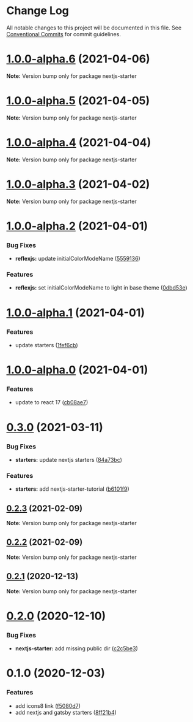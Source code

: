 # Change Log

All notable changes to this project will be documented in this file.
See [Conventional Commits](https://conventionalcommits.org) for commit guidelines.

# [1.0.0-alpha.6](https://github.com/reflexjs/reflexjs/compare/nextjs-starter@1.0.0-alpha.5...nextjs-starter@1.0.0-alpha.6) (2021-04-06)

**Note:** Version bump only for package nextjs-starter





# [1.0.0-alpha.5](https://github.com/reflexjs/reflexjs/compare/nextjs-starter@1.0.0-alpha.4...nextjs-starter@1.0.0-alpha.5) (2021-04-05)

**Note:** Version bump only for package nextjs-starter





# [1.0.0-alpha.4](https://github.com/reflexjs/reflexjs/compare/nextjs-starter@1.0.0-alpha.3...nextjs-starter@1.0.0-alpha.4) (2021-04-04)

**Note:** Version bump only for package nextjs-starter





# [1.0.0-alpha.3](https://github.com/reflexjs/reflexjs/compare/nextjs-starter@1.0.0-alpha.2...nextjs-starter@1.0.0-alpha.3) (2021-04-02)

**Note:** Version bump only for package nextjs-starter





# [1.0.0-alpha.2](https://github.com/reflexjs/reflexjs/compare/nextjs-starter@1.0.0-alpha.1...nextjs-starter@1.0.0-alpha.2) (2021-04-01)


### Bug Fixes

* **reflexjs:** update initialColorModeName ([5559136](https://github.com/reflexjs/reflexjs/commit/55591365b37996dbb862a1d2a6a87241e628765d))


### Features

* **reflexjs:** set initialColorModeName to light in base theme ([0dbd53e](https://github.com/reflexjs/reflexjs/commit/0dbd53e790194dba9b36235aa262e6f386ac9d0d))





# [1.0.0-alpha.1](https://github.com/reflexjs/reflexjs/compare/nextjs-starter@1.0.0-alpha.0...nextjs-starter@1.0.0-alpha.1) (2021-04-01)


### Features

* update starters ([1fef6cb](https://github.com/reflexjs/reflexjs/commit/1fef6cb77440ca01cadef5e9b881ed46a0abac53))





# [1.0.0-alpha.0](https://github.com/reflexjs/reflexjs/compare/nextjs-starter@0.3.0...nextjs-starter@1.0.0-alpha.0) (2021-04-01)


### Features

* update to react 17 ([cb08ae7](https://github.com/reflexjs/reflexjs/commit/cb08ae73f19d70ce8c90b86139fb9dc6e01cf812))





# [0.3.0](https://github.com/reflexjs/reflexjs/compare/nextjs-starter@0.2.3...nextjs-starter@0.3.0) (2021-03-11)


### Bug Fixes

* **starters:** update nextjs starters ([84a73bc](https://github.com/reflexjs/reflexjs/commit/84a73bc32f6d83d7edb793fc5af21fb0e4ff9fde))


### Features

* **starters:** add nextjs-starter-tutorial ([b6101f9](https://github.com/reflexjs/reflexjs/commit/b6101f9d0425f1dc328a5000c351efa553b23b31))





## [0.2.3](https://github.com/reflexjs/reflexjs/compare/nextjs-starter@0.2.2...nextjs-starter@0.2.3) (2021-02-09)

**Note:** Version bump only for package nextjs-starter





## [0.2.2](https://github.com/reflexjs/reflexjs/compare/nextjs-starter@0.2.1...nextjs-starter@0.2.2) (2021-02-09)

**Note:** Version bump only for package nextjs-starter





## [0.2.1](https://github.com/reflexjs/reflexjs/compare/nextjs-starter@0.2.0...nextjs-starter@0.2.1) (2020-12-13)

**Note:** Version bump only for package nextjs-starter





# [0.2.0](https://github.com/reflexjs/reflexjs/compare/nextjs-starter@0.1.0...nextjs-starter@0.2.0) (2020-12-10)


### Bug Fixes

* **nextjs-starter:** add missing public dir ([c2c5be3](https://github.com/reflexjs/reflexjs/commit/c2c5be38d5e971f74b7a28b19e87a6fd4c202d5e))





# 0.1.0 (2020-12-03)


### Features

* add icons8 link ([f5080d7](https://github.com/reflexjs/reflex/commit/f5080d7613732646eb29f7a4502e8c7f2dce9600))
* add nextjs and gatsby starters ([8ff21b4](https://github.com/reflexjs/reflex/commit/8ff21b4ed62edcc69b4c9fb4b4884ee5155527b8))
